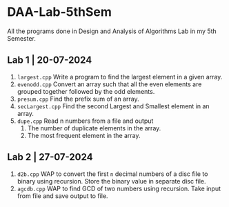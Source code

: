 # DAA-Lab-5thSem
All the programs done in Design and Analysis of Algorithms Lab in my 5th Semester.

## Lab 1 | 20-07-2024
1. `largest.cpp` Write a program to find the largest element in a given array.
2. `evenodd.cpp` Convert an array such that all the even elements are grouped together followed by the odd elements.
3. `presum.cpp` Find the prefix sum of an array.
4. `secLargest.cpp` Find the second Largest and Smallest element in an array.
5. `dupe.cpp` Read n numbers from a file and output <ol><li>The number of duplicate elements in the array.</li><li>The most frequent element in the array.</li></ol>

## Lab 2 | 27-07-2024
1. `d2b.cpp` WAP to convert the first `n` decimal numbers of a disc file to binary using recursion. Store the binary value in separate disc file.
2. `agcdb.cpp` WAP to find GCD of two numbers using recursion. Take input from file and save output to file.
